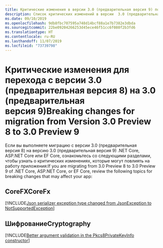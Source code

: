 ```yaml
---
title: Критические изменения в версии 3.0 (предварительная версия 9) по сравнению с версией 3.0 (предварительная версия 8) — .NET Core
description: Список критических изменений в версии  3.0 (предварительная версия 8) по сравнению с версией 3.0 (предварительная версия 7) .NET Core, ASP.NET Core и EF Core.
ms.date: 09/10/2019
ms.openlocfilehash: 9db8fbc707595a748d14bcf88a1e7b7382e3dbda
ms.sourcegitcommit: 22be09204266253d45ece46f51cc6f080f2b3fd6
ms.translationtype: HT
ms.contentlocale: ru-RU
ms.lasthandoff: 11/07/2019
ms.locfileid: "73739798"
---
```

# <a name="breaking-changes-for-migration-from-version-30-preview-8-to-30-preview-9"></a><span data-ttu-id="3aae3-103">Критические изменения для перехода с версии 3.0 (предварительная версия 8) на 3.0 (предварительная версия 9)</span><span class="sxs-lookup"><span data-stu-id="3aae3-103">Breaking changes for migration from Version 3.0 Preview 8 to 3.0 Preview 9</span></span>

<span data-ttu-id="3aae3-104">Если вы выполняете миграцию с версии 3.0 (предварительная версия 8) на версию 3.0 (предварительная версия 9) .NET Core, ASP.NET Core или EF Core, ознакомьтесь со следующими разделами, чтобы узнать о критических изменениях, которые могут повлиять на работу приложения:</span><span class="sxs-lookup"><span data-stu-id="3aae3-104">If you are migrating from 3.0 Preview 8 to 3.0 Preview 9 of .NET Core, ASP.NET Core, or EF Core, review the following topics for breaking changes that may affect your app:</span></span>

## <a name="corefx"></a><span data-ttu-id="3aae3-105">CoreFX</span><span class="sxs-lookup"><span data-stu-id="3aae3-105">CoreFx</span></span>

[!INCLUDE[Json serializer exception type changed from JsonException to NotSupportedException](~/includes/core-changes/corefx/serializer-throws-notsupportedexception.md)]

## <a name="cryptography"></a><span data-ttu-id="3aae3-106">Шифрование</span><span class="sxs-lookup"><span data-stu-id="3aae3-106">Cryptography</span></span>

[!INCLUDE[Better argument validation in the Pkcs8PrivateKeyInfo constructor](~/includes/core-changes/cryptography/better-argument-validation-in-pkcs8privatekeyinfo-ctor.md)]
